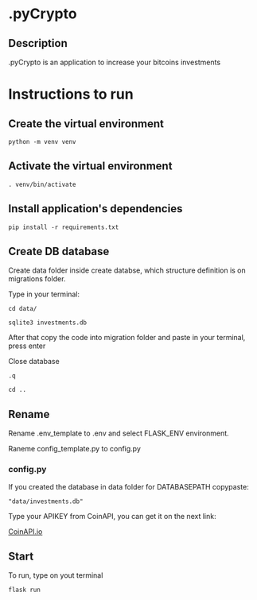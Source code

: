 # .pyCrypto

## Description

.pyCrypto is an application to increase your bitcoins investments

# Instructions to run

## Create the virtual environment

```
python -m venv venv
```

## Activate the virtual environment

```
. venv/bin/activate
```

## Install application's dependencies

```
pip install -r requirements.txt
```

## Create DB database

Create data folder inside create databse, which structure definition is on migrations folder.

Type in your terminal:

```
cd data/
```

```
sqlite3 investments.db
```

After that copy the code into migration folder and paste in your terminal, press enter

Close database

```
.q
```

```
cd ..
```

## Rename

Rename .env_template to .env and select FLASK_ENV environment.

Raneme config_template.py to config.py

### config.py

If you created the database in data folder for DATABASEPATH copypaste:

```
"data/investments.db"
```

Type your APIKEY from CoinAPI, you can get it on the next link:

[CoinAPI.io](https://www.coinapi.io/)

## Start

To run, type on yout terminal

```
flask run
```
